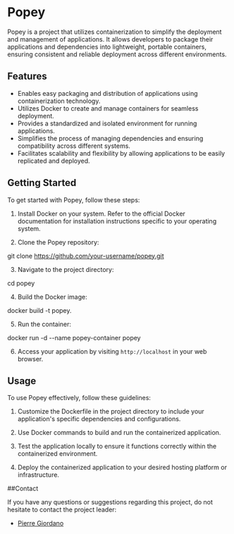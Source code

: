 # Popey

Popey is a project that utilizes containerization to simplify the deployment and management of applications. It allows developers to package their applications and dependencies into lightweight, portable containers, ensuring consistent and reliable deployment across different environments.

## Features

- Enables easy packaging and distribution of applications using containerization technology.
- Utilizes Docker to create and manage containers for seamless deployment.
- Provides a standardized and isolated environment for running applications.
- Simplifies the process of managing dependencies and ensuring compatibility across different systems.
- Facilitates scalability and flexibility by allowing applications to be easily replicated and deployed.

## Getting Started

To get started with Popey, follow these steps:

1. Install Docker on your system. Refer to the official Docker documentation for installation instructions specific to your operating system.

2. Clone the Popey repository:

git clone https://github.com/your-username/popey.git

3. Navigate to the project directory:

cd popey

4. Build the Docker image:

docker build -t popey.

5. Run the container:

docker run -d --name popey-container popey


6. Access your application by visiting `http://localhost` in your web browser.

## Usage

To use Popey effectively, follow these guidelines:

1. Customize the Dockerfile in the project directory to include your application's specific dependencies and configurations.

2. Use Docker commands to build and run the containerized application.

3. Test the application locally to ensure it functions correctly within the containerized environment.

4. Deploy the containerized application to your desired hosting platform or infrastructure.

##Contact

If you have any questions or suggestions regarding this project, do not hesitate to contact the project leader:

* [Pierre Giordano](https://github.com/giordano-pierre)
